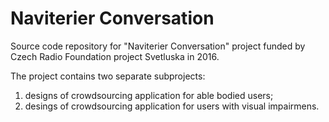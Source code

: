 # Naviterier Conversation
Source code repository for "Naviterier Conversation" project funded by Czech Radio Foundation project Svetluska in 2016.

The project contains two separate subprojects: 
  1) designs of crowdsourcing application for able bodied users; 
  2) desings of crowdsourcing application for users with visual impairmens.
